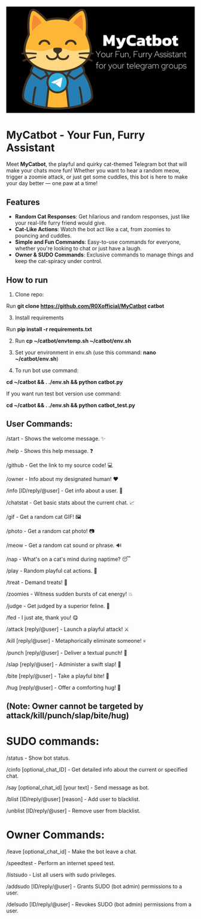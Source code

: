 ![MyCatbot](https://github.com/R0Xofficial/MyCatbot/blob/main/banner.png)

# MyCatbot - Your Fun, Furry Assistant

Meet **MyCatbot**, the playful and quirky cat-themed Telegram bot that will make your chats more fun! Whether you want to hear a random meow, trigger a zoomie attack, or just get some cuddles, this bot is here to make your day better — one paw at a time!

## Features

- **Random Cat Responses**: Get hilarious and random responses, just like your real-life furry friend would give.
- **Cat-Like Actions**: Watch the bot act like a cat, from zoomies to pouncing and cuddles.
- **Simple and Fun Commands**: Easy-to-use commands for everyone, whether you're looking to chat or just have a laugh.
- **Owner & SUDO Commands**: Exclusive commands to manage things and keep the cat-spiracy under control.

## How to run

1. Clone repo:
   
Run **git clone https://github.com/R0Xofficial/MyCatbot catbot**

3. Install requirements
   
Run **pip install -r requirements.txt**

2. Run **cp ~/catbot/envtemp.sh ~/catbot/env.sh**

3. Set your environment in env.sh (use this command: **nano ~/catbot/env.sh**)

4. To run bot use command:

**cd ~/catbot && . ./env.sh && python catbot.py**

If you want run test bot version use command:

**cd ~/catbot && . ./env.sh && python catbot_test.py**

## User Commands:

/start - Shows the welcome message. ✨

/help - Shows this help message. ❓

/github - Get the link to my source code! 💻

/owner - Info about my designated human! ❤️

/info [ID/reply/@user] - Get info about a user. 👤

/chatstat - Get basic stats about the current chat. 📈

/gif - Get a random cat GIF! 🖼️

/photo - Get a random cat photo! 📷

/meow - Get a random cat sound or phrase. 🔊

/nap - What's on a cat's mind during naptime? 😴

/play - Random playful cat actions. 🧶

/treat - Demand treats! 🎁

/zoomies - Witness sudden bursts of cat energy! 💥

/judge - Get judged by a superior feline. 🧐

/fed - I just ate, thank you! 😋

/attack [reply/@user] - Launch a playful attack! ⚔️

/kill [reply/@user] - Metaphorically eliminate someone! 💀

/punch [reply/@user] - Deliver a textual punch! 👊

/slap [reply/@user] - Administer a swift slap! 👋

/bite [reply/@user] - Take a playful bite! 😬

/hug [reply/@user] - Offer a comforting hug! 🤗

## (Note: Owner cannot be targeted by attack/kill/punch/slap/bite/hug)

# SUDO commands:

/status - Show bot status.

/cinfo [optional_chat_ID] - Get detailed info about the current or specified chat. 

/say [optional_chat_id] [your text] - Send message as bot.

/blist [ID/reply/@user] [reason] - Add user to blacklist.

/unblist [ID/reply/@user] - Remove user from blacklist.

# Owner Commands:

/leave [optional_chat_id] - Make the bot leave a chat.

/speedtest - Perform an internet speed test.

/listsudo - List all users with sudo privileges.

/addsudo [ID/reply/@user] - Grants SUDO (bot admin) permissions to a user.

/delsudo [ID/reply/@user] - Revokes SUDO (bot admin) permissions from a user.
